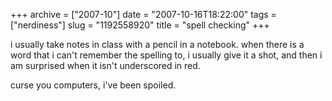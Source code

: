 +++
archive = ["2007-10"]
date = "2007-10-16T18:22:00"
tags = ["nerdiness"]
slug = "1192558920"
title = "spell checking"
+++

i usually take notes in class with a pencil in a notebook. when there is
a word that i can't remember the spelling to, i usually give it a shot,
and then i am surprised when it isn't underscored in red.

curse you computers, i've been spoiled.

